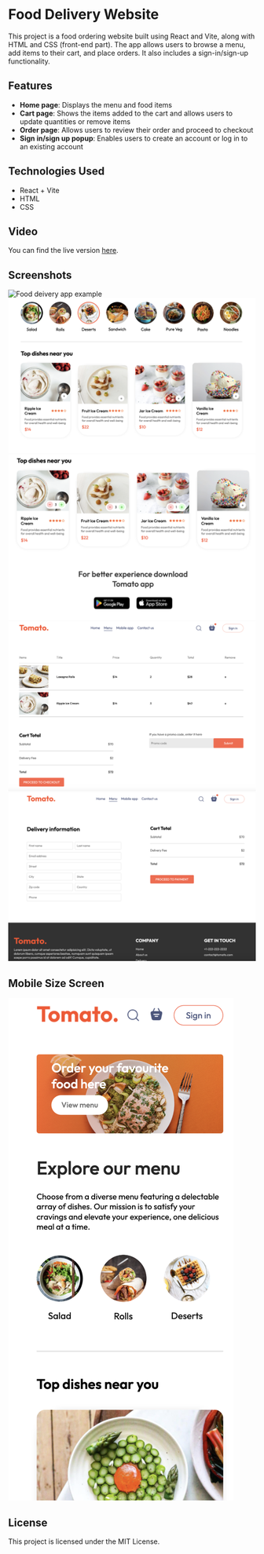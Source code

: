 # Food Delivery Website

This project is a food ordering website built using React and Vite, along with HTML and CSS (front-end part). The app allows users to browse a menu, add items to their cart, and place orders. It also includes a sign-in/sign-up functionality.

## Features

- **Home page**: Displays the menu and food items <br>
- **Cart page**: Shows the items added to the cart and allows users to update quantities or remove items <br>
- **Order page**: Allows users to review their order and proceed to checkout <br>
- **Sign in/sign up popup**: Enables users to create an account or log in to an existing account <br>

## Technologies Used

- React + Vite
- HTML
- CSS

## Video

You can find the live version [here](https://vimeo.com/manage/videos/951348496).

## Screenshots

![Food deivery app example](https://raw.githubusercontent.com/olyanya/react-food-delivery-website/main/src/assets/examples/food-delivery-example-1.png?token=GHSAT0AAAAAACPHGDOCSWAVZV7OF244A3HUZSWRYXQ)
![Food deivery app example](https://raw.githubusercontent.com/olyanya/react-food-delivery-website/main/src/assets/examples/food-delivery-example-2.png?token=GHSAT0AAAAAACPHGDODOPUYOVVQU7OT4DEGZSWRY5A)
![Food deivery app example](https://raw.githubusercontent.com/olyanya/react-food-delivery-website/main/src/assets/examples/food-delivery-example-3.png?token=GHSAT0AAAAAACPHGDOCPMVLHBLWQYCYL4AIZSWRZDQ)
![Food deivery app example](https://raw.githubusercontent.com/olyanya/react-food-delivery-website/main/src/assets/examples/food-delivery-example-4.png?token=GHSAT0AAAAAACPHGDODU6OW3PM4JOQRLIBOZSWRZIA)
![Food deivery app example](https://raw.githubusercontent.com/olyanya/react-food-delivery-website/main/src/assets/examples/food-delivery-example-5.png?token=GHSAT0AAAAAACPHGDODEXY4Y3QEQO5FK3SSZSWRZOA)

## Mobile Size Screen

![Food deivery app example](https://raw.githubusercontent.com/olyanya/react-food-delivery-website/main/src/assets/examples/food-delivery-example-6.png?token=GHSAT0AAAAAACPHGDODQAVUEO5GZIYSQPMQZSWRZYQ)

## License

This project is licensed under the MIT License.
